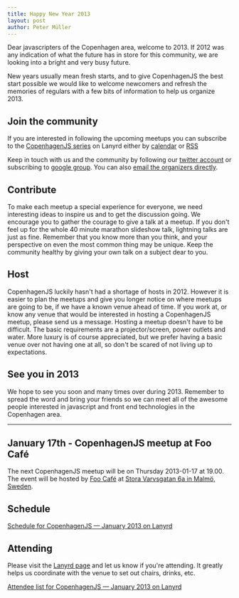 ```yaml
---
title: Happy New Year 2013
layout: post
author: Peter Müller
---
```


Dear javascripters of the Copenhagen area, welcome to 2013. If 2012 was any indication of what the future has in store for this community, we are looking into a bright and very busy future.

New years usually mean fresh starts, and to give CopenhagenJS the best start possible we would like to welcome newcomers and refresh the memories of regulars with a few bits of information to help us organize 2013.

Join the community
-------------------
If you are interested in following the upcoming meetups you can subscribe to the [CopenhagenJS series](http://lanyrd.com/series/copenhagenjs/) on Lanyrd either by [calendar](http://lanyrd.com/series/copenhagenjs/save-to-calendar/) or [RSS](http://lanyrd.com/series/copenhagenjs/feed/)

Keep in touch with us and the community by following our [twitter account](http://twitter.com/copenhagenjs) or subscribing to [google group](http://groups.google.com/group/copenhagenjs/). You can also [email the organizers directly](mailto:hello@copenhagenjs.dk).

Contribute
----------
To make each meetup a special experience for everyone, we need interesting ideas to inspire us and to get the discussion going. We encourage you to gather the courage to give a talk at a meetup. If you don't feel up for the whole 40 minute marathon slideshow talk, lightning talks are just as fine. Remember that you know more than you think, and your perspective on even the most common thing may be unique. Keep the community healthy by giving your own talk on a subject dear to you.

Host
----
CopenhagenJS luckily hasn't had a shortage of hosts in 2012. However it is easier to plan the meetups and give you longer notice on where meetups are going to be, if we have a known venue ahead of time.
If you work at, or know any venue that would be interested in hosting a CopenhagenJS meetup, please send us a message. Hosting a meetup doesn't have to be difficult. The basic requirements are a projector/screen, power outlets and water. More luxury is of course appreciated, but we prefer having a basic venue over not having one at all, so don't be scared of not living up to expectations.

See you in 2013
---------------
We hope to see you soon and many times over during 2013. Remember to spread the word and bring your friends so we can meet all of the awesome people interested in javascript and front end technologies in the Copenhagen area.

---
January 17th - CopenhagenJS meetup at Foo Café
----------------------------------------------

The next CopenhagenJS meetup will be on Thursday 2013-01-17 at 19.00. The event will be hosted by [Foo Café](http://foocafe.org/) at [Stora Varvsgatan 6a in Malmö, Sweden](http://kartor.eniro.se/m/naxed).

## Schedule

<div class="lanyrd-target-schedule">
    <a href="http://lanyrd.com/2013/copenhagenjs-january/schedule/"
        class="lanyrd-schedule"
        data-lanyrd-abstracts
        data-lanyrd-truncateabstracts="50"
        data-lanyrd-speakers
        data-lanyrd-speakerlabels>
        Schedule for CopenhagenJS — January 2013 on Lanyrd
    </a>
</div>

## Attending

Please visit the [Lanyrd page](http://lanyrd.com/2013/copenhagenjs-january/) and let us know if you're attending. It greatly helps us coordinate with the venue to set out chairs, drinks, etc.

<div class="lanyrd-target-participants">
    <a href="http://lanyrd.com/2013/copenhagenjs-january/attendees/"
        class="lanyrd-participants"
        data-lanyrd-limit="30">
        Attendee list for CopenhagenJS — January 2013 on Lanyrd
    </a>
</div>
